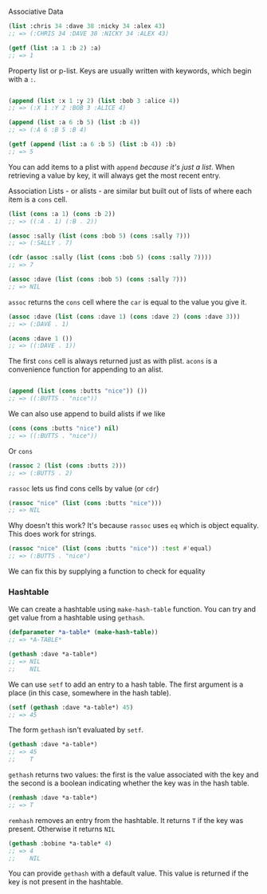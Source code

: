 Associative Data

```commonlisp
(list :chris 34 :dave 38 :nicky 34 :alex 43)
;; => (:CHRIS 34 :DAVE 38 :NICKY 34 :ALEX 43)

(getf (list :a 1 :b 2) :a)
;; => 1
```

Property list or p-list. Keys are usually written with keywords, which begin with a `:`.

```commonlisp

(append (list :x 1 :y 2) (list :bob 3 :alice 4))
;; => (:X 1 :Y 2 :BOB 3 :ALICE 4)

(append (list :a 6 :b 5) (list :b 4))
;; => (:A 6 :B 5 :B 4)

(getf (append (list :a 6 :b 5) (list :b 4)) :b)
;; => 5
```

You can add items to a plist with `append` _because it's just
a list_. When retrieving a value by key, it will always get the
most recent entry.


Association Lists - or alists - are similar but built out of lists of where each item is
a `cons` cell.

```commonlisp
(list (cons :a 1) (cons :b 2))
;; => ((:A . 1) (:B . 2))

(assoc :sally (list (cons :bob 5) (cons :sally 7)))
;; => (:SALLY . 7)

(cdr (assoc :sally (list (cons :bob 5) (cons :sally 7))))
;; => 7

(assoc :dave (list (cons :bob 5) (cons :sally 7)))
;; => NIL
```

`assoc` returns the `cons` cell where the `car` is equal to the value you give it.

```commonlisp
(assoc :dave (list (cons :dave 1) (cons :dave 2) (cons :dave 3)))
;; => (:DAVE . 1)

(acons :dave 1 ())
;; => ((:DAVE . 1))
```

The first `cons` cell is always returned just as with plist.
`acons` is a convenience function for appending to an alist.

```commonlisp

(append (list (cons :butts "nice")) ())
;; => ((:BUTTS . "nice"))
```

We can also use append to build alists if we like

```commonlisp
(cons (cons :butts "nice") nil)
;; => ((:BUTTS . "nice"))
```

Or `cons`

```commonlisp
(rassoc 2 (list (cons :butts 2)))
;; => (:BUTTS . 2)
```

`rassoc` lets us find cons cells by value (or `cdr`)

```commonlisp
(rassoc "nice" (list (cons :butts "nice")))
;; => NIL
```

Why doesn't this work? It's because `rassoc` uses `eq` which is object equality. This does work for strings.

```commonlisp
(rassoc "nice" (list (cons :butts "nice")) :test #'equal)
;; => (:BUTTS . "nice")
```

We can fix this by supplying a function to check for equality


### Hashtable

We can create a hashtable using `make-hash-table` function.
You can try and get value from a hashtable using `gethash`.

```commonlisp
(defparameter *a-table* (make-hash-table))
;; => *A-TABLE*

(gethash :dave *a-table*)
;; => NIL
;;    NIL
```

We can use `setf` to add an entry to a hash table. The first argument is a place
(in this case, somewhere in the hash table).

```commonlisp
(setf (gethash :dave *a-table*) 45)
;; => 45
```

The form `gethash` isn't evaluated by `setf`.

```commonlisp
(gethash :dave *a-table*)
;; => 45
;;    T
```

`gethash` returns two values: the first is the value associated with the key
and the second is a boolean indicating whether the key was in the hash table.


```commonlisp
(remhash :dave *a-table*)
;; => T
```

`remhash` removes an entry from the hashtable. It returns `T` if the key was present.
Otherwise it returns `NIL`

```commonlisp
(gethash :bobine *a-table* 4)
;; => 4
;;    NIL
```

You can provide `gethash` with a default value. This value is returned if the key is not
present in the hashtable.

